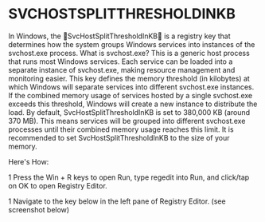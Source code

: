 <h1> SVCHOSTSPLITTHRESHOLDINKB </h1>
In Windows, the 🔸SvcHostSplitThresholdInKB🔸 is a registry key that determines how the system groups Windows services into instances of the svchost.exe process. What is svchost.exe? This is a generic host process that runs most Windows services. 
Each service can be loaded into a separate instance of svchost.exe, making resource management and monitoring easier. This key defines the memory threshold (in kilobytes) at which Windows will separate services into different svchost.exe instances. 
If the combined memory usage of services hosted by a single svchost.exe exceeds this threshold, Windows will create a new instance to distribute the load.
By default, SvcHostSplitThresholdInKB is set to 380,000 KB (around 370 MB). This means services will be grouped into different svchost.exe processes until their combined memory usage reaches this limit.
It is recommended to set SvcHostSplitThresholdInKB to the size of your memory.

Here's How:

1 Press the Win + R keys to open Run, type regedit into Run, and click/tap on OK to open Registry Editor.

1 Navigate to the key below in the left pane of Registry Editor. (see screenshot below)



